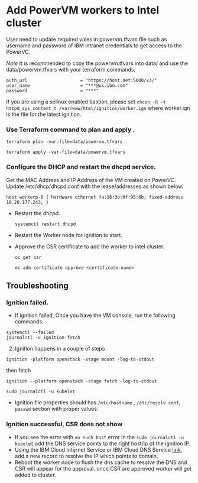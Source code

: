 # Add PowerVM workers to Intel cluster

User need to update required vales in powervm.tfvars file such as username and password of IBM intranet credentials to get access to the PowerVC.

*Note* It is recommended to copy the powervm.tfvars into data/ and use the data/powervm.tfvars with your terraform commands.
```
auth_url                    = "https://host.net:5000/v3/"
user_name                   = "***@us.ibm.com"
password                    = "***"
```

If you are using a selinux enabled bastion, please set `chcon -R -t httpd_sys_content_t /var/www/html/ignition/worker.ign` where worker.ign is the file for the latest ignition.

### Use Terraform command to plan and apply .

  ```
  terraform plan -var-file=data/powervm.tfvars
  ```

  ```
  terraform apply -var-file=data/powervm.tfvars
  ```

### Configure the DHCP and restart the dhcpd service.

Get the MAC Address and IP Address of the VM created on PowerVC. Update /etc/dhcp/dhcpd.conf with the lease/addresses as shown below.

  ```
  host workerp-0 { hardware ethernet fa:16:3e:0f:95:6b; fixed-address 10.20.177.243; }
  ```

* Restart the dhcpd.
  ```
  systemctl restart dhcpd
  ```
* Restart the Worker node for ignition to start.

* Approve the CSR certificate to add the worker to intel cluster.
  ```
  oc get csr
  ```
  ```
  oc adm certificate approve <certificate-name>
  ```

## Troubleshooting

### Ignition failed.

* If ignition failed, Once you have the VM console, run the following commands:
```
systemctl --failed
journalctl -u ignition-fetch
```
2. Ignition happens in a couple of steps
```
ignition -platform openstack -stage mount -log-to-stdout
```
then fetch
```
ignition --platform openstack -stage fetch -log-to-stdout
```
```
sudo journalctl -u kubelet
```
* Ignition file properties should has `/etc/hostname` , `/etc/resolv.conf`, `passwd` section with proper values.

### Ignition successful, CSR does not show

* If you see the error with `no such host` error in the `sudo journalctl -u kubelet` add the DNS service points to the right host/ip of the ignition IP.
* Using the IBM Cloud Internet Service or IBM Cloud DNS Service [link](https://cloud.ibm.com/internet-svcs/), add a new record to resolve the IP which points to domain.
* Reboot the worker node to flush the dns cache to resolve the DNS and CSR will appear for the approval. once CSR are approved worker will get added to cluster.

